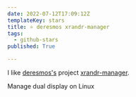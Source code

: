 ```yaml
---
date: 2022-07-12T17:09:12Z
templateKey: stars
title: ⭐ deresmos xrandr-manager
tags:
  - github-stars
published: True

---
```


I like [deresmos's](https://github.com/deresmos) project [xrandr-manager](https://github.com/deresmos/xrandr-manager).

Manage dual display  on Linux
